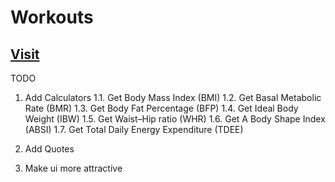# Workouts

## [Visit](https://prmane03.github.io/Workouts/)

TODO

1. Add Calculators
    1.1. Get Body Mass Index (BMI)
    1.2. Get Basal Metabolic Rate (BMR)
    1.3. Get Body Fat Percentage (BFP)
    1.4. Get Ideal Body Weight (IBW)
    1.5. Get Waist–Hip ratio (WHR)
    1.6. Get A Body Shape Index (ABSI)
    1.7. Get Total Daily Energy Expenditure (TDEE)

2. Add Quotes 
4. Make ui more attractive
